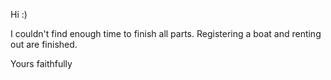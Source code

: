 Hi :)

I couldn't find enough time to finish all parts.
Registering a boat and renting out are finished.

Yours faithfully